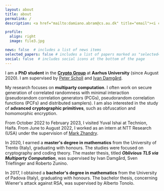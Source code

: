 ```yaml
---
layout: about
title: about
permalink: /
description: <a href="mailto:damiano.abram@cs.au.dk" title="email"><i class="fas fa-envelope"></i></a> damiano.abram@cs.au.dk

profile:
  align: right
  image: file3.jpg

news: false  # includes a list of news items
selected_papers: false # includes a list of papers marked as "selected={true}"
social: false  # includes social icons at the bottom of the page
---
```


I am a <b>PhD student</b> in the <b> [Crypto Group](https://cs.au.dk/~orlandi/cryptogroup/) </b> at <b>Aarhus University</b> (since August 2020). I am supervised by [Peter Scholl](https://pascholl.github.io/) and [Ivan Damgård](https://cs.au.dk/~ivan/).

My research focuses on <b>multiparty computation</b>. I often work on secure generation of correlated randomness with minimal interaction (pseudorandom correlation generators (PCGs), pseudorandom correlation functions (PCFs) and distributed samplers). I am also interested in the study of <b>advanced cryptographic primitives</b>, such as obfuscation and homomorphic encryption.

From October 2022 to February 2023, I visited Yuval Ishai at Technion, Haifa.
From June to August 2022, I worked as an intern at NTT Research (USA) under the supervision of [Mark Zhandry](https://www.cs.princeton.edu/~mzhandry/).

In 2020, I earned a <b>master's degree in mathematics</b> from the University of Trento (Italy), graduating with honours. The studies were focused on cryptography and coding theory. The master thesis, titled <em><b>Oblivious TLS via Multiparty Computation</b></em>, was supervised by Ivan Damgård, Sven Trieflinger and Roberto Zunino.

In 2017, I obtained a <b>bachelor's degree in mathematics</b> from the University of Padova (Italy), graduating with honours. The bachelor thesis, concerning Wiener's attack against RSA, was supervised by Alberto Tonolo.

<!---
 Write your biography here. Tell the world about yourself. Link to your favorite [subreddit](http://reddit.com). You can put a picture in, too. The code is already in, just name your picture `prof_pic.jpg` and put it in the `img/` folder.

# Put your address / P.O. box / other info right below your picture. You can also disable any these elements by editing `profile` property of the YAML header of your `_pages/about.md`. Edit `_bibliography/papers.bib` and Jekyll will render your [publications page](/al-folio/publications/) automatically.

# Link to your social media connections, too. This theme is set up to use [Font Awesome icons](http://fortawesome.github.io/Font-Awesome/) and [Academicons](https://jpswalsh.github.io/academicons/), like the ones below. Add your Facebook, Twitter, LinkedIn, Google Scholar, or just disable all of them.-->
